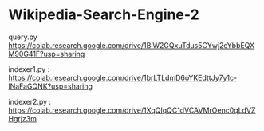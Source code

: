 # Wikipedia-Search-Engine-2

query.py https://colab.research.google.com/drive/1BiW2GQxuTdus5CYwj2eYbbEQXM90G41F?usp=sharing

indexer1.py : https://colab.research.google.com/drive/1brLTLdmD6oYKEdttJy7y1c-lNaFaGQNK?usp=sharing

indexer2.py : https://colab.research.google.com/drive/1XqQIqQC1dVCAVMrOenc0qLdVZHgrjz3m
